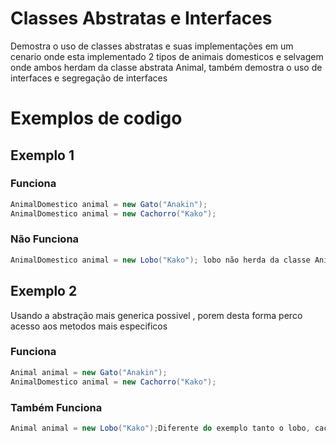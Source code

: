 # Classes Abstratas e Interfaces
Demostra o uso de classes abstratas e suas implementações em um cenario onde esta implementado 2 tipos de animais domesticos e selvagem onde ambos herdam da classe abstrata Animal, também demostra o uso de interfaces e segregação de interfaces 
# Exemplos de codigo
## Exemplo 1

### Funciona
```C#
AnimalDomestico animal = new Gato("Anakin");
AnimalDomestico animal = new Cachorro("Kako");
```
### Não Funciona
```C#
AnimalDomestico animal = new Lobo("Kako"); lobo não herda da classe AnimalDomestico sim da classe AnimalSelvagem
```
## Exemplo 2
Usando a abstração mais generica possivel , porem desta forma perco acesso aos metodos mais especificos
### Funciona
```C#
Animal animal = new Gato("Anakin");
AnimalDomestico animal = new Cachorro("Kako");
```
### Também Funciona
```C#
Animal animal = new Lobo("Kako");Diferente do exemplo tanto o lobo, cachorro ou gato são animais 
